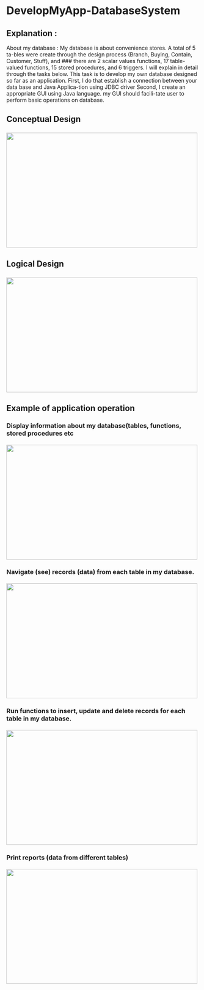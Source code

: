 # DevelopMyApp-DatabaseSystem

## Explanation : 
About my database : My database is about convenience stores. A total of 5 ta-bles were create through the design process (Branch, Buying, Contain, Customer, Stuff), and ### there are 2 scalar values functions, 17 table-valued functions, 15 stored procedures, and 6 triggers. I will explain in detail through the tasks below.
This task is to develop my own database designed so far as an application.
First, I do that establish a connection between your data base and Java Applica-tion using JDBC driver
Second, I create an appropriate GUI using Java language. my GUI should facili-tate user to perform basic operations on database. 

## Conceptual Design
### <img src="https://user-images.githubusercontent.com/60462925/103891603-78fa9b80-512d-11eb-801b-df2fa021a4b1.png" width=500 height=300>

## Logical Design
### <img src="https://user-images.githubusercontent.com/60462925/103891628-84e65d80-512d-11eb-8a72-cfca31a8110e.png" width=500 height=300>

## Example of application operation
### Display information about my database(tables, functions, stored procedures etc
#### <img src="https://user-images.githubusercontent.com/60462925/103892069-456c4100-512e-11eb-907b-5f2a93427d5c.png" width=500 height=300>

### Navigate (see) records (data) from each table in my database.
#### <img src="https://user-images.githubusercontent.com/60462925/103892125-5ae16b00-512e-11eb-8645-b3b1ca48deee.png" width=500 height=300>

### Run functions to insert, update and delete records for each table in my database.
##### <img src="https://user-images.githubusercontent.com/60462925/103892192-7fd5de00-512e-11eb-8ce0-51e0254acb62.png" width=500 height=300>

### Print reports (data from different tables)
##### <img src="https://user-images.githubusercontent.com/60462925/103892238-954b0800-512e-11eb-94f4-04b878a5a775.png" width=500 height=300>
